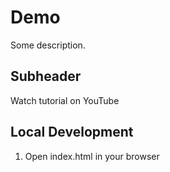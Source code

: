 # Demo

Some description.

## Subheader

Watch tutorial on YouTube

## Local Development

1. Open index.html in your browser
